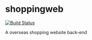 # shoppingweb
[![Build Status](https://travis-ci.org/SMARTBIGBOSS/shoppingweb.svg?branch=master)](https://travis-ci.org/SMARTBIGBOSS/shoppingweb)

A overseas shopping website back-end
